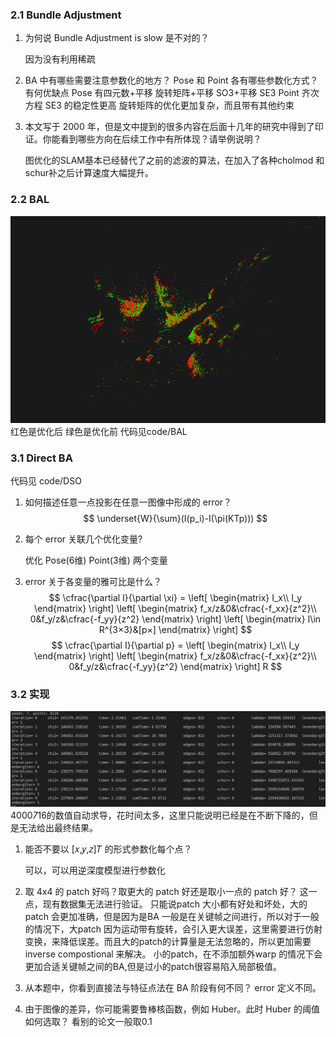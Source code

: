 <!--
 * @Author: Liu Weilong
 * @Date: 2021-03-06 21:07:34
 * @LastEditors: Liu Weilong 
 * @LastEditTime: 2021-03-20 13:50:25
 * @Description: 
-->
### 2.1 Bundle Adjustment
1. 为何说 Bundle Adjustment is slow 是不对的？
   
   因为没有利用稀疏
2. BA 中有哪些需要注意参数化的地⽅？ Pose 和 Point 各有哪些参数化⽅式？有何优缺点
  Pose 有四元数+平移 旋转矩阵+平移 SO3+平移 SE3
  Point 齐次方程 
  SE3 的稳定性更高 
  旋转矩阵的优化更加复杂，而且带有其他约束
  
3. 本⽂写于 2000 年，但是⽂中提到的很多内容在后⾯⼗⼏年的研究中得到了印证。你能看到哪些⽅向在后续⼯作中有所体现？请举例说明？
   
   图优化的SLAM基本已经替代了之前的滤波的算法，在加入了各种cholmod 和 schur补之后计算速度大幅提升。



### 2.2 BAL
![](./pic/1.png)
红色是优化后 绿色是优化前
代码见code/BAL

### 3.1 Direct BA
代码见 code/DSO

1. 如何描述任意⼀点投影在任意⼀图像中形成的 error？
   $$
    \underset{W}{\sum}(I(p_i)-I(\pi(KTp)))
   $$
2. 每个 error 关联⼏个优化变量?
   
   优化 Pose(6维) Point(3维) 两个变量
3. error 关于各变量的雅可⽐是什么？
   $$
    \cfrac{\partial I}{\partial \xi} = \left[
        \begin{matrix}
            I_x\\
            I_y
        \end{matrix}
        \right]
        \left[
        \begin{matrix}
            f_x/z&0&\cfrac{-f_xx}{z^2}\\
            0&f_y/z&\cfrac{-f_yy}{z^2}
        \end{matrix}
        \right]
        \left[
        \begin{matrix}
            I\in R^{3×3}&[p×]
        \end{matrix}
        \right]
   $$
   $$
    \cfrac{\partial I}{\partial p} = \left[
        \begin{matrix}
            I_x\\
            I_y
        \end{matrix}
        \right]
        \left[
        \begin{matrix}
            f_x/z&0&\cfrac{-f_xx}{z^2}\\
            0&f_y/z&\cfrac{-f_yy}{z^2}
        \end{matrix}
        \right]
        R
   $$
### 3.2 实现
![](./pic/2.png)
4000*7*16的数值自动求导，花时间太多，这里只能说明已经是在不断下降的，但是无法给出最终结果。


1. 能否不要以 [𝑥,𝑦,𝑧]𝑇 的形式参数化每个点？
   
   可以，可以用逆深度模型进行参数化
2. 取 4x4 的 patch 好吗？取更大的 patch 好还是取小⼀点的 patch 好？
   这一点，现有数据集无法进行验证。
   只能说patch 大小都有好处和坏处，大的patch 会更加准确，但是因为是BA 一般是在关键帧之间进行，所以对于一般的情况下，大patch 因为运动带有旋转，会引入更大误差，这里需要进行仿射变换，来降低误差。而且大的patch的计算量是无法忽略的，所以更加需要inverse compostional 来解决。
   小的patch，在不添加额外warp 的情况下会更加合适关键帧之间的BA,但是过小的patch很容易陷入局部极值。
3. 从本题中，你看到直接法与特征点法在 BA 阶段有何不同？
   error 定义不同。
4. 由于图像的差异，你可能需要鲁棒核函数，例如 Huber。此时 Huber 的阈值如何选取？
   看别的论文一般取0.1












